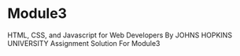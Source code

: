 # Module3
HTML, CSS, and Javascript for Web Developers By JOHNS HOPKINS UNIVERSITY Assignment Solution For Module3
